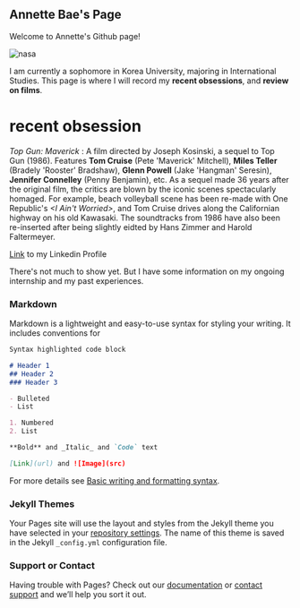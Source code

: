 ## Annette Bae's Page 

Welcome to Annette's Github page! 

![nasa](https://user-images.githubusercontent.com/111642111/185759413-1e115429-8231-495f-b2ec-96e888f3b7c1.jpg)



I am currently a sophomore in Korea University, majoring in International Studies. 
This page is where I will record my **recent obsessions**, and **review on films**. 

# recent obsession
_Top Gun: Maverick_ : A film directed by Joseph Kosinski, a sequel to Top Gun (1986). Features **Tom Cruise** (Pete 'Maverick' Mitchell), **Miles Teller** (Bradely 'Rooster' Bradshaw), **Glenn Powell** (Jake 'Hangman' Seresin), **Jennifer Connelley** (Penny Benjamin), etc. As a sequel made 36 years after the original film, the critics are blown by the iconic scenes spectacularly homaged. For example, beach volleyball scene has been re-made with One Republic's _<I Ain't Worried>_, and Tom Cruise drives along the Californian highway on his old Kawasaki. The soundtracks from 1986 have also been re-inserted after being slightly eidted by Hans Zimmer and Harold Faltermeyer. 


[Link](https://www.linkedin.com/in/%EC%A3%BC%ED%9D%AC-%EB%B0%B0-67753b205/) to my Linkedin Profile

There's not much to show yet. But I have some information on my ongoing internship and my past experiences. 

### Markdown

Markdown is a lightweight and easy-to-use syntax for styling your writing. It includes conventions for

```markdown
Syntax highlighted code block

# Header 1
## Header 2
### Header 3

- Bulleted
- List

1. Numbered
2. List

**Bold** and _Italic_ and `Code` text

[Link](url) and ![Image](src)
```

For more details see [Basic writing and formatting syntax](https://docs.github.com/en/github/writing-on-github/getting-started-with-writing-and-formatting-on-github/basic-writing-and-formatting-syntax).

### Jekyll Themes

Your Pages site will use the layout and styles from the Jekyll theme you have selected in your [repository settings](https://github.com/annettebae/octocat.github.io/settings/pages). The name of this theme is saved in the Jekyll `_config.yml` configuration file.

### Support or Contact

Having trouble with Pages? Check out our [documentation](https://docs.github.com/categories/github-pages-basics/) or [contact support](https://support.github.com/contact) and we’ll help you sort it out.
